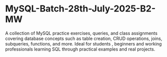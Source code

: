 # MySQL-Batch-28th-July-2025-B2-MW
A collection of MySQL practice exercises, queries, and class assignments covering database concepts such as table creation, CRUD operations, joins, subqueries, functions, and more. Ideal for students , beginners and working professionals learning SQL through practical examples and real projects.
